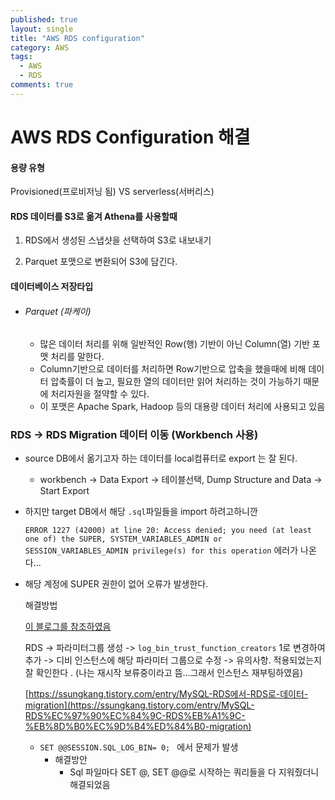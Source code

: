 ```yaml
---
published: true
layout: single
title: "AWS RDS configuration"
category: AWS
tags:
  - AWS
  - RDS
comments: true
---
```


AWS RDS Configuration 해결
=============





#### 용량 유형

Provisioned(프로비저닝 됨) VS serverless(서버리스)



#### RDS 데이터를 S3로 옮겨 Athena를 사용할때

1. RDS에서 생성된 스냅샷을 선택하여 S3로 내보내기

2. Parquet 포맷으로 변환되어 S3에 담긴다.



#### 데이터베이스 저장타입

- ###### Parquet (파케이)

  - 많은 데이터 처리를 위해 일반적인 Row(행) 기반이 아닌 Column(열) 기반 포맷 처리를 말한다.
  - Column기반으로 데이터를 처리하면 Row기반으로 압축을 했을때에 비해 데이터 압축률이 더 높고, 필요한 열의 데이터만 읽어 처리하는 것이 가능하기 때문에 처리자원을 절약할 수 있다.
  - 이 포맷은 Apache Spark, Hadoop 등의 대용량 데이터 처리에 사용되고 있음





### RDS -> RDS Migration 데이터 이동 (Workbench 사용)

- source DB에서 옮기고자 하는 데이터를 local컴퓨터로 export 는 잘 된다.

  - workbench -> Data Export -> 테이블선택, Dump Structure and Data -> Start Export

- 하지만 target DB에서 해당 `.sql`파일들을 import 하려고하니깐

  `ERROR 1227 (42000) at line 20: Access denied; you need (at least one of) the SUPER, SYSTEM_VARIABLES_ADMIN or SESSION_VARIABLES_ADMIN privilege(s) for this operation` 에러가 나온다...

- 해당 계정에 SUPER 권한이 없어 오류가 발생한다.

  

  해결방법 

  [이 블로그를 참조하였음](https://jung-study.tistory.com/6)

  RDS -> 파라미터그룹 생성 -> `log_bin_trust_function_creators` 1로 변경하여 추가 -> 디비 인스턴스에 해당 파라미터 그룹으로 수정 -> 유의사항. 적용되었는지 잘 확인한다 . (나는 재시작 보류중이라고 뜸...그래서 인스턴스 재부팅하였음)

  [https://ssungkang.tistory.com/entry/MySQL-RDS에서-RDS로-데이터-migration](https://ssungkang.tistory.com/entry/MySQL-RDS%EC%97%90%EC%84%9C-RDS%EB%A1%9C-%EB%8D%B0%EC%9D%B4%ED%84%B0-migration)



  - `SET @@SESSION.SQL_LOG_BIN= 0; `  에서 문제가 발생
    - 해결방안
      -  Sql 파일마다 SET @, SET @@로 시작하는 쿼리들을 다 지워줬더니 해결되었음

